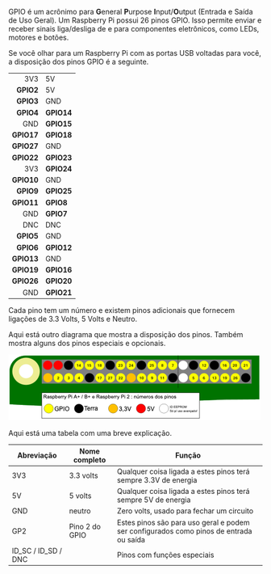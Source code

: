 GPIO é um acrônimo para **G**eneral **P**urpose **I**nput/**O**utput (Entrada e Saída de Uso Geral). Um Raspberry Pi possui 26 pinos GPIO. Isso permite enviar e receber sinais liga/desliga de e para componentes eletrônicos, como LEDs, motores e botões.

Se você olhar para um Raspberry Pi com as portas USB voltadas para você, a disposição dos pinos GPIO é a seguinte.

|            |            |
| ----------:|:---------- |
|        3V3 | 5V         |
|  **GPIO2** | 5V         |
|  **GPIO3** | GND        |
|  **GPIO4** | **GPIO14** |
|        GND | **GPIO15** |
| **GPIO17** | **GPIO18** |
| **GPIO27** | GND        |
| **GPIO22** | **GPIO23** |
|        3V3 | **GPIO24** |
| **GPIO10** | GND        |
|  **GPIO9** | **GPIO25** |
| **GPIO11** | **GPIO8**  |
|        GND | **GPIO7**  |
|        DNC | DNC        |
|  **GPIO5** | GND        |
|  **GPIO6** | **GPIO12** |
| **GPIO13** | GND        |
| **GPIO19** | **GPIO16** |
| **GPIO26** | **GPIO20** |
|        GND | **GPIO21** |

Cada pino tem um número e existem pinos adicionais que fornecem ligações de 3.3 Volts, 5 Volts e Neutro.

Aqui está outro diagrama que mostra a disposição dos pinos. Também mostra alguns dos pinos especiais e opcionais.

![disposição dos pinos](images/pinout.png)

Aqui está uma tabela com uma breve explicação.

| Abreviação            | Nome completo  | Função                                                                                 |
| --------------------- | -------------- | -------------------------------------------------------------------------------------- |
| 3V3                   | 3.3 volts      | Qualquer coisa ligada a estes pinos terá sempre 3.3V de energia                        |
| 5V                    | 5 volts        | Qualquer coisa ligada a estes pinos terá sempre 5V de energia                          |
| GND                   | neutro         | Zero volts, usado para fechar um circuito                                              |
| GP2                   | Pino 2 do GPIO | Estes pinos são para uso geral e podem ser configurados como pinos de entrada ou saída |
| ID_SC / ID_SD / DNC |                | Pinos com funções especiais                                                            |
